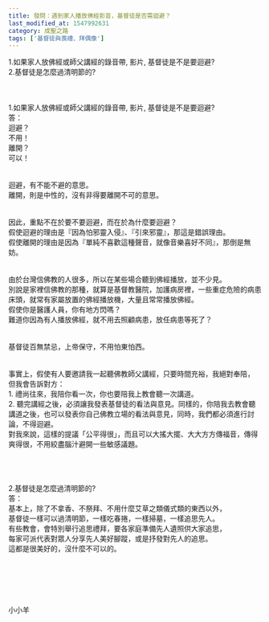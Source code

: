 ```yaml
---
title: 發問：遇到家人播放佛經影音，基督徒是否需迴避？
last_modified_at: 1547992631
category: 成聖之路
tags: ['基督徒與喪禮、拜偶像']
---
```


1.如果家人放佛經或師父講經的錄音帶, 影片, 基督徒是不是要迴避?<br>2.基督徒是怎麼過清明節的?<br><!--more--><br><br><br>1.如果家人放佛經或師父講經的錄音帶, 影片, 基督徒是不是要迴避?<br>答：<br>迴避？<br>不用！<br>離開？<br>可以！<br><br><br>迴避，有不能不避的意思。<br>離開，則是中性的，沒有非得要離開不可的意思。<br><br><br>因此，重點不在於要不要迴避，而在於為什麼要迴避？<br>假使迴避的理由是『因為怕邪靈入侵』、『引來邪靈』，那這是錯誤理由。<br>假使離開的理由是因為『單純不喜歡這種聲音，就像音樂喜好不同』，那倒是無妨。<br><br><br>由於台灣信佛教的人很多，所以在某些場合聽到佛經播放，並不少見。<br>別說是家裡信佛教的那種，就算是基督教醫院，加護病房裡，一些重症危險的病患床頭，就常有家屬放置的佛經播放機，大量且常常播放佛經。<br>假使你是醫護人員，你有地方閃嗎？<br>難道你因為有人播放佛經，就不用去照顧病患，放任病患等死了？<br><br><br>基督徒百無禁忌，上帝保守，不用怕東怕西。<br><br><br>事實上，假使有人要邀請我一起聽佛教師父講經，只要時間充裕，我絕對奉陪，<br>但我會告訴對方：<br>1.	禮尚往來，我陪你看一次，你也要陪我上教會聽一次講道。<br>2.	聽完講經之後，必須讓我發表基督徒的看法與意見。同樣的，你陪我去教會聽講道之後，也可以發表你自己佛教立場的看法與意見，同時，我們都必須進行討論，不得迴避。<br>對我來說，這樣的提議「公平得很」，而且可以大搖大擺、大大方方傳福音，傳得爽得很，不用絞盡腦汁避開一些敏感議題。<br><br><br><br><br>2.基督徒是怎麼過清明節的?<br>答：<br>基本上，除了不拿香、不祭拜、不用什麼艾草之類儀式類的東西以外，<br>基督徒一樣可以過清明節，一樣吃春捲，一樣掃墓，一樣追思先人。<br>有些教會，會特別舉行追思禮拜，要各家庭準備先人遺照供大家追思，<br>每家可派代表對眾人分享先人美好腳蹤，或是抒發對先人的追思。<br>這都是很美好的，沒什麼不可以的。<br><br><br><br><br><br><br>小小羊<br>


